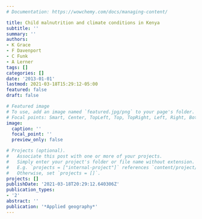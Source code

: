 ```yaml
---
# Documentation: https://wowchemy.com/docs/managing-content/

title: Child malnutrition and climate conditions in Kenya
subtitle: ''
summary: ''
authors:
- K Grace
- F Davenport
- C Funk
- A Lerner
tags: []
categories: []
date: '2013-01-01'
lastmod: 2021-03-18T15:29:12-05:00
featured: false
draft: false

# Featured image
# To use, add an image named `featured.jpg/png` to your page's folder.
# Focal points: Smart, Center, TopLeft, Top, TopRight, Left, Right, BottomLeft, Bottom, BottomRight.
image:
  caption: ''
  focal_point: ''
  preview_only: false

# Projects (optional).
#   Associate this post with one or more of your projects.
#   Simply enter your project's folder or file name without extension.
#   E.g. `projects = ["internal-project"]` references `content/project/deep-learning/index.md`.
#   Otherwise, set `projects = []`.
projects: []
publishDate: '2021-03-18T20:29:12.640306Z'
publication_types:
- '2'
abstract: ''
publication: '*Applied geography*'
---
```

